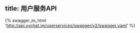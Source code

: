 title: 用户服务API
---


{% swagger_to_html 'http://api.vvchat.im/userservices/swagger/v2/swagger.yaml' %}
